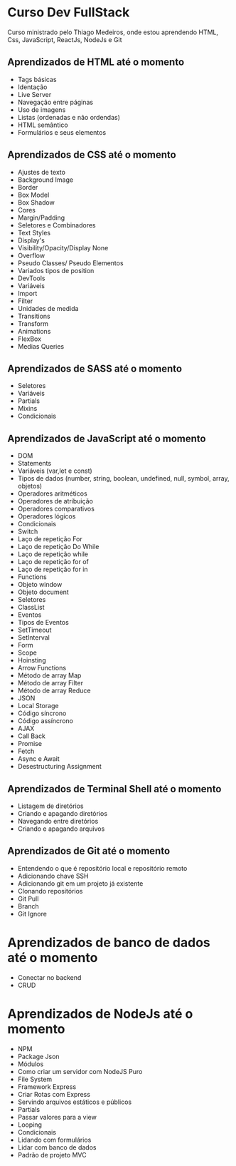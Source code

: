
# Curso Dev FullStack

Curso ministrado pelo Thiago Medeiros, onde estou aprendendo HTML, Css, JavaScript, ReactJs, NodeJs e Git

## Aprendizados de HTML até o momento

- Tags básicas
- Identação
- Live Server
- Navegação entre páginas
- Uso de imagens
- Listas (ordenadas e não ordendas)
- HTML semântico
- Formulários e seus elementos


## Aprendizados de CSS até o momento

- Ajustes de texto
- Background Image
- Border
- Box Model
- Box Shadow
- Cores
- Margin/Padding
- Seletores e Combinadores
- Text Styles
- Display's
- Visibility/Opacity/Display None
- Overflow
- Pseudo Classes/ Pseudo Elementos
- Variados tipos de position
- DevTools
- Variáveis
- Import
- Filter
- Unidades de medida
- Transitions
- Transform
- Animations
- FlexBox
- Medias Queries

## Aprendizados de SASS até o momento

- Seletores
- Variáveis
- Partials
- Mixins
- Condicionais

## Aprendizados de JavaScript até o momento

- DOM
- Statements
- Variáveis (var,let e const)
- Tipos de dados (number, string, boolean, undefined, null, symbol, array, objetos)
- Operadores aritméticos
- Operadores de atribuição
- Operadores comparativos
- Operadores lógicos
- Condicionais
- Switch
- Laço de repetição For
- Laço de repetição Do While
- Laço de repetição while
- Laço de repetição for of
- Laço de repetição for in
- Functions
- Objeto window
- Objeto document
- Seletores
- ClassList
- Eventos
- Tipos de Eventos
- SetTimeout
- SetInterval
- Form
- Scope
- Hoinsting
- Arrow Functions
- Método de array Map
- Método de array Filter
- Método de array Reduce
- JSON
- Local Storage
- Código síncrono
- Código assíncrono
- AJAX
- Call Back
- Promise
- Fetch
- Async e Await
- Desestructuring Assignment

## Aprendizados de Terminal Shell até o momento

- Listagem de diretórios
- Criando e apagando diretórios
- Navegando entre diretórios
- Criando e apagando arquivos

## Aprendizados de Git até o momento

- Entendendo o que é repositório local e repositório remoto
- Adicionando chave SSH
- Adicionando git em um projeto já existente
- Clonando repositórios
- Git Pull
- Branch
- Git Ignore

# Aprendizados de banco de dados até o momento

 - Conectar no backend
 - CRUD
 
# Aprendizados de NodeJs até o momento

- NPM
- Package Json
- Módulos
- Como criar um servidor com NodeJS Puro
- File System
- Framework Express
- Criar Rotas com Express
- Servindo arquivos estáticos e públicos
- Partials
- Passar valores para a view
- Looping
- Condicionais
- Lidando com formulários
- Lidar com banco de dados
- Padrão de projeto MVC

